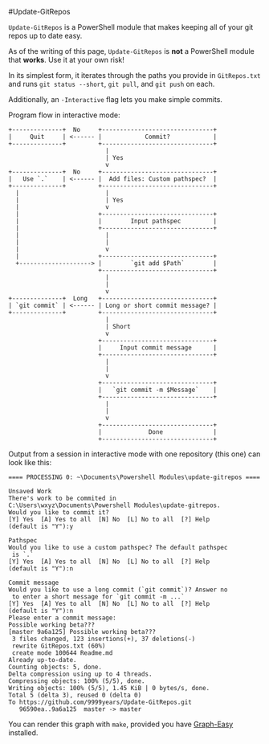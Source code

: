 #Update-GitRepos

`Update-GitRepos` is a PowerShell module that makes keeping all of your git repos up to date easy.

As of the writing of this page, `Update-GitRepos` is **not** a PowerShell module that **works**. Use it at your own risk!

In its simplest form, it iterates through the paths you provide in `GitRepos.txt` and runs `git status --short`, `git pull`, and `git push` on each.

Additionally, an `-Interactive` flag lets you make simple commits.

Program flow in interactive mode:

```
+--------------+  No     +-------------------------------+
|     Quit     | <------ |            Commit?            |
+--------------+         +-------------------------------+
                           |
                           | Yes
                           v
+--------------+  No     +-------------------------------+
|   Use `.`    | <------ |  Add files: Custom pathspec?  |
+--------------+         +-------------------------------+
  |                        |
  |                        | Yes
  |                        v
  |                      +-------------------------------+
  |                      |        Input pathspec         |
  |                      +-------------------------------+
  |                        |
  |                        |
  |                        v
  |                      +-------------------------------+
  +--------------------> |        `git add $Path`        |
                         +-------------------------------+
                           |
                           |
                           v
+--------------+  Long   +-------------------------------+
| `git commit` | <------ | Long or short commit message? |
+--------------+         +-------------------------------+
                           |
                           | Short
                           v
                         +-------------------------------+
                         |     Input commit message      |
                         +-------------------------------+
                           |
                           |
                           v
                         +-------------------------------+
                         |   `git commit -m $Message`    |
                         +-------------------------------+
                           |
                           |
                           v
                         +-------------------------------+
                         |             Done              |
                         +-------------------------------+
```

Output from a session in interactive mode with one repository (this one) can look like this:

```
==== PROCESSING 0: ~\Documents\Powershell Modules\update-gitrepos ====

Unsaved Work
There's work to be commited in
C:\Users\wxyz\Documents\Powershell Modules\update-gitrepos.
Would you like to commit it?
[Y] Yes  [A] Yes to all  [N] No  [L] No to all  [?] Help
(default is "Y"):y

Pathspec
Would you like to use a custom pathspec? The default pathspec
 is `.`
[Y] Yes  [A] Yes to all  [N] No  [L] No to all  [?] Help
(default is "Y"):n

Commit message
Would you like to use a long commit (`git commit`)? Answer no
 to enter a short message for `git commit -m ...`
[Y] Yes  [A] Yes to all  [N] No  [L] No to all  [?] Help
(default is "Y"):n
Please enter a commit message:
Possible working beta???
[master 9a6a125] Possible working beta???
 3 files changed, 123 insertions(+), 37 deletions(-)
 rewrite GitRepos.txt (60%)
 create mode 100644 Readme.md
Already up-to-date.
Counting objects: 5, done.
Delta compression using up to 4 threads.
Compressing objects: 100% (5/5), done.
Writing objects: 100% (5/5), 1.45 KiB | 0 bytes/s, done.
Total 5 (delta 3), reused 0 (delta 0)
To https://github.com/9999years/Update-GitRepos.git
   96590ea..9a6a125  master -> master
```

You can render this graph with `make`, provided you have [Graph-Easy](http://search.cpan.org/~tels/Graph-Easy/lib/Graph/Easy.pm) installed.
